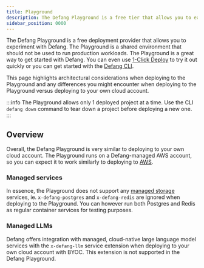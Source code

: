 ```yaml
---
title: Playground
description: The Defang Playground is a free tier that allows you to experiment with Defang.
sidebar_position: 0000
---
```


The Defang Playground is a free deployment provider that allows you to experiment with Defang. The Playground is a shared environment that should not be used to run production workloads. The Playground is a great way to get started with Defang. You can even use [1-Click Deploy](/docs/tutorials/using-one-click-deploy) to try it out quickly or you can get started with the [Defang CLI](/docs/getting-started).

This page highlights architectural considerations when deploying to the Playground and any differences you might encounter when deploying to the Playground versus deploying to your own cloud account.

:::info
The Playground allows only 1 deployed project at a time. Use the CLI `defang down` command to tear down a project before deploying a new one.
:::

## Overview

Overall, the Defang Playground is very similar to deploying to your own cloud account. The Playground runs on a Defang-managed AWS account, so you can expect it to work similarly to deploying to [AWS](./aws/aws.md).

### Managed services

In essence, the Playground does not support any [managed storage](../concepts/managed-storage) services, ie. `x-defang-postgres` and `x-defang-redis` are ignored when deploying to the Playground. You can however run both Postgres and Redis as regular container services for testing purposes.

### Managed LLMs

Defang offers integration with managed, cloud-native large language model services with the `x-defang-llm` service extension when deploying to your own cloud account with BYOC. This extension is not supported in the Defang Playground.
